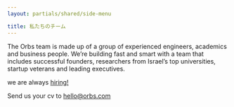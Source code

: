 ```yaml
---
layout: partials/shared/side-menu

title: 私たちのチーム
---
```


The Orbs team is made up of a group of experienced engineers, academics and business people. We’re building fast and smart with a team that includes successful founders, researchers from Israel’s top universities, startup veterans and leading executives.

we are always [hiring!](/ "disabled")

Send us your cv to [hello@orbs.com](hello@orbs.com "email")
